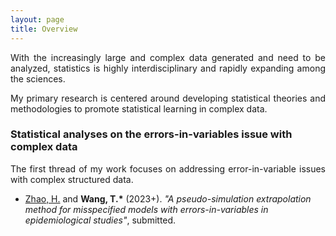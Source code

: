 ```yaml
---
layout: page
title: Overview
---
```


<p align="justify">
With the increasingly large and complex data generated and need to be analyzed, statistics is highly interdisciplinary and rapidly expanding among the sciences. 

<p align="justify">
My primary research is centered around developing statistical theories and methodologies to promote statistical learning in complex data.
</p> 


### Statistical analyses on the errors-in-variables issue with complex data
<p align="justify">
The first thread of my work focuses on addressing error-in-variable issues with complex structured data. 

- <ins>Zhao, H.</ins> and **Wang, T.<b>*</b>** (2023+). _"A pseudo-simulation extrapolation method for misspecified models with errors-in-variables in epidemiological studies"_, submitted.
